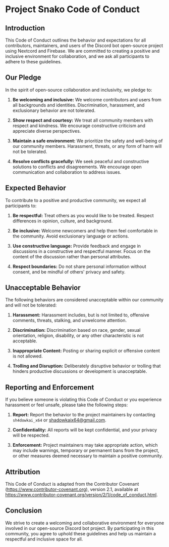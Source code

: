 # Project Snako Code of Conduct

## Introduction

This Code of Conduct outlines the behavior and expectations for all contributors, maintainers, and users of the Discord bot open-source project using Nextcord and Firebase. We are committed to creating a positive and inclusive environment for collaboration, and we ask all participants to adhere to these guidelines.

## Our Pledge

In the spirit of open-source collaboration and inclusivity, we pledge to:

1. **Be welcoming and inclusive:** We welcome contributors and users from all backgrounds and identities. Discrimination, harassment, and exclusionary behavior are not tolerated.

2. **Show respect and courtesy:** We treat all community members with respect and kindness. We encourage constructive criticism and appreciate diverse perspectives.

3. **Maintain a safe environment:** We prioritize the safety and well-being of our community members. Harassment, threats, or any form of harm will not be tolerated.

4. **Resolve conflicts gracefully:** We seek peaceful and constructive solutions to conflicts and disagreements. We encourage open communication and collaboration to address issues.

## Expected Behavior

To contribute to a positive and productive community, we expect all participants to:

1. **Be respectful:** Treat others as you would like to be treated. Respect differences in opinion, culture, and background.

2. **Be inclusive:** Welcome newcomers and help them feel comfortable in the community. Avoid exclusionary language or actions.

3. **Use constructive language:** Provide feedback and engage in discussions in a constructive and respectful manner. Focus on the content of the discussion rather than personal attributes.

4. **Respect boundaries:** Do not share personal information without consent, and be mindful of others' privacy and safety.

## Unacceptable Behavior

The following behaviors are considered unacceptable within our community and will not be tolerated:

1. **Harassment:** Harassment includes, but is not limited to, offensive comments, threats, stalking, and unwelcome attention.

2. **Discrimination:** Discrimination based on race, gender, sexual orientation, religion, disability, or any other characteristic is not acceptable.

3. **Inappropriate Content:** Posting or sharing explicit or offensive content is not allowed.

4. **Trolling and Disruption:** Deliberately disruptive behavior or trolling that hinders productive discussions or development is unacceptable.

## Reporting and Enforcement

If you believe someone is violating this Code of Conduct or you experience harassment or feel unsafe, please take the following steps:

1. **Report:** Report the behavior to the project maintainers by contacting `sh4dowkai_x64` or shadowkaix64@gmail.com.

2. **Confidentiality:** All reports will be kept confidential, and your privacy will be respected.

3. **Enforcement:** Project maintainers may take appropriate action, which may include warnings, temporary or permanent bans from the project, or other measures deemed necessary to maintain a positive community.

## Attribution

This Code of Conduct is adapted from the Contributor Covenant (https://www.contributor-covenant.org), version 2.1, available at https://www.contributor-covenant.org/version/2/1/code_of_conduct.html.

## Conclusion

We strive to create a welcoming and collaborative environment for everyone involved in our open-source Discord bot project. By participating in this community, you agree to uphold these guidelines and help us maintain a respectful and inclusive space for all.